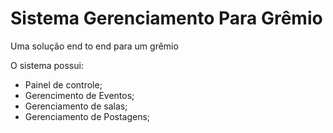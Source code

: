 # Sistema Gerenciamento Para Grêmio

Uma solução end to end para um grêmio

O sistema possui:

- Painel de controle;
- Gerencimento de Eventos;
- Gerenciamento de salas;
- Gerenciamento de Postagens;